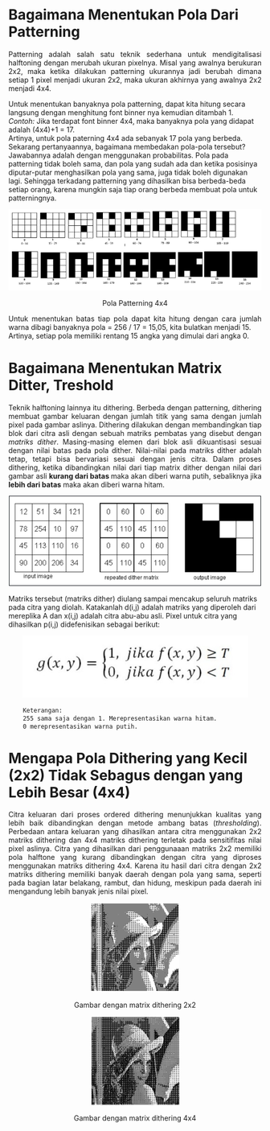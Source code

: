 # Bagaimana Menentukan Pola Dari Patterning

<p align="justify">Patterning adalah salah satu teknik sederhana untuk mendigitalisasi halftoning dengan merubah ukuran pixelnya. Misal yang awalnya berukuran 2x2, maka ketika dilakukan patterning ukurannya jadi berubah dimana setiap 1 pixel menjadi ukuran 2x2, maka ukuran akhirnya yang awalnya 2x2 menjadi 4x4.<br>

Untuk menentukan banyaknya pola patterning, dapat kita hitung secara langsung dengan menghitung font binner nya kemudian ditambah 1.<br>
<i>Contoh: </i>Jika terdapat font binner 4x4, maka banyaknya pola yang didapat adalah (4x4)+1 = 17.<br>
Artinya, untuk pola paterning 4x4 ada sebanyak 17 pola yang berbeda. Sekarang pertanyaannya, bagaimana membedakan pola-pola tersebut?<br>
Jawabannya adalah dengan menggunakan probabilitas. Pola pada patterning tidak boleh sama, dan pola yang sudah ada dan ketika posisinya diputar-putar menghasilkan pola yang sama, juga tidak boleh digunakan lagi. Sehingga terkadang patterning yang dihasilkan bisa berbeda-beda setiap orang, karena mungkin saja tiap orang berbeda membuat pola untuk patterningnya.</p>
<p align="center"><img src="img/patterning4x4.PNG"></p>
<p align="center">Pola Patterning 4x4</p>
<p align="justify">Untuk menentukan batas tiap pola dapat kita hitung dengan cara jumlah warna dibagi banyaknya pola = 256 / 17 = 15,05, kita bulatkan menjadi 15.<br>
Artinya, setiap pola memiliki rentang 15 angka yang dimulai dari angka 0.</p>

# Bagaimana Menentukan Matrix Ditter, Treshold

<p align="justify">Teknik halftoning lainnya itu dithering. Berbeda dengan patterning, dithering membuat gambar keluaran dengan jumlah titik yang sama dengan jumlah pixel pada gambar aslinya. Dithering dilakukan  dengan  membandingkan  tiap  blok  dari  citra  asli dengan sebuah matriks  pembatas  yang  disebut  dengan <i>matriks dither</i>. Masing-masing elemen  dari  blok  asli  dikuantisasi  sesuai  dengan  nilai  batas  pada  pola dither.  Nilai-nilai pada matriks dither adalah tetap, tetapi bisa bervariasi sesuai dengan jenis citra. Dalam proses dithering, ketika dibandingkan nilai dari tiap matrix dither dengan nilai dari gambar asli <b> kurang dari batas </b>maka akan diberi warna putih, sebaliknya jika <b>lebih dari batas</b> maka akan diberi warna hitam.<br></p>
<p align="center"><img src="img/poladithering.PNG"></p>
<p>Matriks  tersebut (matriks dither)  diulang  sampai  mencakup  seluruh  matriks  pada  citra  yang  diolah. Katakanlah  d(i,j)  adalah  matriks  yang  diperoleh  dari  mereplika  A  dan  x(i,j)  adalah  citra abu-abu asli. Pixel untuk citra yang dihasilkan p(i,j) didefenisikan sebagai berikut:</p>
<p align="center"><img src="img/treshold.PNG"></p>

        Keterangan:
        255 sama saja dengan 1. Merepresentasikan warna hitam.
        0 merepresentasikan warna putih.
        

# Mengapa Pola Dithering yang Kecil (2x2) Tidak Sebagus dengan yang Lebih Besar (4x4)

<p align="justify">Citra  keluaran  dari  proses ordered dithering menunjukkan  kualitas  yang  lebih baik   dibandingkan   dengan   metode   ambang   batas (<i>thresholding</i>).   Perbedaan   antara keluaran  yang  dihasilkan antara citra  menggunakan  2x2  matriks dithering dan  4x4 matriks dithering terletak pada sensitifitas nilai pixel aslinya. Citra yang dihasilkan dari penggunaaan matriks 2x2 memiliki pola halftone yang kurang dibandingkan dengan citra yang diproses menggunakan matriks dithering 4x4. Karena itu hasil dari citra dengan 2x2 matriks dithering memiliki  banyak  daerah  dengan  pola  yang  sama,  seperti  pada  bagian latar belakang, rambut, dan hidung, meskipun pada daerah ini mengandung lebih banyak jenis nilai pixel.</p>

<p align="center"><img src="img/dithering2x2.PNG"></p>
<p align="center">Gambar dengan matrix dithering 2x2</p>

<p align="center"><img src="img/dithering4x4.PNG"></p>
<p align="center">Gambar dengan matrix dithering 4x4</p>